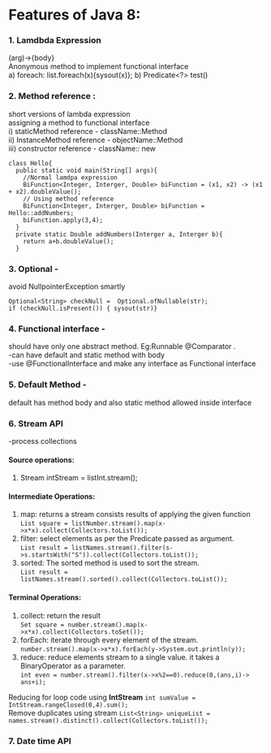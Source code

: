 
# Features of Java 8:  
### 1. Lamdbda Expression   
(arg)->{body}    
Anonymous method to implement functional interface  
	a) foreach: list.foreach(x){sysout(x)};
	b) Predicate<?>  test()
 
### 2. Method reference :   
short versions of lambda expression   
assigning a method to functional interface   
	i) staticMethod reference - className::Method  
	ii) InstanceMethod reference - objectName::Method   
	iii) constructor reference - className:: new   
```
class Hello{
  public static void main(String[] args){
    //Normal lamdpa expression  	
    BiFunction<Integer, Interger, Double> biFunction = (x1, x2) -> (x1 + x2).doubleValue();
    // Using method reference  
    BiFunction<Integer, Interger, Double> biFunction = Hello::addNumbers;
    biFunction.apply(3,4);
  }
  private static Double addNumbers(Interger a, Interger b){
    return a+b.doubleValue();	
  }
```

### 3. Optional  -   
avoid NullpointerException smartly  
```
Optional<String> checkNull =  Optional.ofNullable(str);  
if (checkNull.isPresent()) { sysout(str)} 
```
### 4. Functional interface  -   
should have only one abstract method. Eg:Runnable @Comparator .   
-can have default and static method with body  
-use @FunctionalInterface and make any interface as Functional interface  

### 5. Default Method -   
default has method body and also static method allowed inside interface  

### 6. Stream API
-process collections  
#### Source operations:
1. Stream<Int> intStream = listInt.stream();  

#### Intermediate Operations:
1. map: returns a stream consists results of applying the given function    
 ```List square = listNumber.stream().map(x->x*x).collect(Collectors.toList());```  
2. filter: select elements as per the Predicate passed as argument.    
```List result = listNames.stream().filter(s->s.startsWith("S")).collect(Collectors.toList());```    
3. sorted: The sorted method is used to sort the stream.  
```List result = listNames.stream().sorted().collect(Collectors.toList());```    

#### Terminal Operations:  
1. collect: return the result      
```Set square = number.stream().map(x->x*x).collect(Collectors.toSet());```       
2. forEach: iterate through every element of the stream.  
```number.stream().map(x->x*x).forEach(y->System.out.println(y));```        
3. reduce: reduce elements stream to a single value. it takes a BinaryOperator as a parameter.     
```int even = number.stream().filter(x->x%2==0).reduce(0,(ans,i)-> ans+i);```      



Reducing for loop code using **IntStream**  ```int sumValue = IntStream.rangeClosed(0,4).sum(); ```  
Remove duplicates using stream ```List<String> uniqueList = names.stream().distinct().collect(Collectors.toList());```  

### 7. Date time API  


